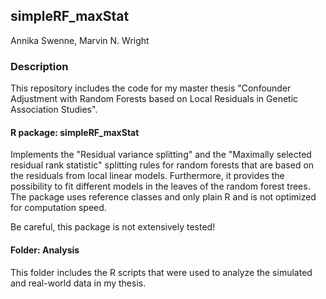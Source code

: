 ## simpleRF_maxStat
Annika Swenne, Marvin N. Wright

### Description
This repository includes the code for my master thesis "Confounder Adjustment with Random Forests based on Local Residuals in Genetic Association Studies". 

#### R package: simpleRF_maxStat 
Implements the "Residual variance splitting" and the "Maximally selected residual rank statistic" splitting rules for random forests that are based on the residuals from local linear models. Furthermore, it provides the possibility to fit different models in the leaves of the random forest trees. The package uses reference classes and only plain R and is not optimized for computation speed. 

Be careful, this package is not extensively tested!

#### Folder: Analysis
This folder includes the R scripts that were used to analyze the simulated and real-world data in my thesis.
